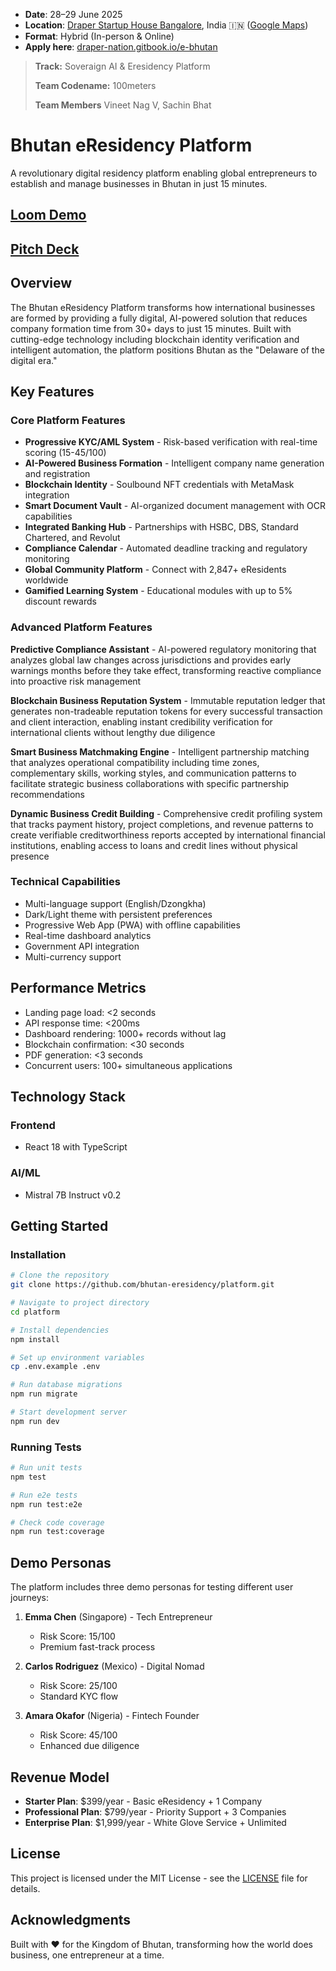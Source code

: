 - **Date**: 28–29 June 2025
- **Location**: [Draper Startup House Bangalore](https://draperstartuphouse.com/bangalore), India 🇮🇳 ([Google Maps](https://maps.app.goo.gl/4DJxza88WFr9KY6s7))
- **Format**: Hybrid (In-person & Online)
- **Apply here**: [draper-nation.gitbook.io/e-bhutan](https://draper-nation.gitbook.io/e-bhutan)

> **Track:** Soveraign AI & Eresidency Platform
> 
> **Team Codename:** 100meters
>
> **Team Members** Vineet Nag V, Sachin Bhat

# Bhutan eResidency Platform

A revolutionary digital residency platform enabling global entrepreneurs to establish and manage businesses in Bhutan in just 15 minutes.

## [Loom Demo](https://www.loom.com/share/370d416c4c73467abaacf8dfff86f300?sid=5dfb9282-4630-40aa-acd9-8e63b8a0df3c)

## [Pitch Deck](https://www.canva.com/design/DAGrsi4sdCQ/G4Z4lxAYvH-dwCUPNaJNhA/edit?utm_content=DAGrsi4sdCQ&utm_campaign=designshare&utm_medium=link2&utm_source=sharebutton)
  
## Overview

The Bhutan eResidency Platform transforms how international businesses are formed by providing a fully digital, AI-powered solution that reduces company formation time from 30+ days to just 15 minutes. Built with cutting-edge technology including blockchain identity verification and intelligent automation, the platform positions Bhutan as the "Delaware of the digital era."

## Key Features

### Core Platform Features

- **Progressive KYC/AML System** - Risk-based verification with real-time scoring (15-45/100)
- **AI-Powered Business Formation** - Intelligent company name generation and registration
- **Blockchain Identity** - Soulbound NFT credentials with MetaMask integration
- **Smart Document Vault** - AI-organized document management with OCR capabilities
- **Integrated Banking Hub** - Partnerships with HSBC, DBS, Standard Chartered, and Revolut
- **Compliance Calendar** - Automated deadline tracking and regulatory monitoring
- **Global Community Platform** - Connect with 2,847+ eResidents worldwide
- **Gamified Learning System** - Educational modules with up to 5% discount rewards

### Advanced Platform Features 

**Predictive Compliance Assistant** - AI-powered regulatory monitoring that analyzes global law changes across jurisdictions and provides early warnings months before they take effect, transforming reactive compliance into proactive risk management

**Blockchain Business Reputation System** - Immutable reputation ledger that generates non-tradeable reputation tokens for every successful transaction and client interaction, enabling instant credibility verification for international clients without lengthy due diligence

**Smart Business Matchmaking Engine** - Intelligent partnership matching that analyzes operational compatibility including time zones, complementary skills, working styles, and communication patterns to facilitate strategic business collaborations with specific partnership recommendations

**Dynamic Business Credit Building** - Comprehensive credit profiling system that tracks payment history, project completions, and revenue patterns to create verifiable creditworthiness reports accepted by international financial institutions, enabling access to loans and credit lines without physical presence

### Technical Capabilities

- Multi-language support (English/Dzongkha)
- Dark/Light theme with persistent preferences
- Progressive Web App (PWA) with offline capabilities
- Real-time dashboard analytics
- Government API integration
- Multi-currency support

## Performance Metrics

- Landing page load: <2 seconds
- API response time: <200ms
- Dashboard rendering: 1000+ records without lag
- Blockchain confirmation: <30 seconds
- PDF generation: <3 seconds
- Concurrent users: 100+ simultaneous applications

## Technology Stack

### Frontend
- React 18 with TypeScript

### AI/ML
- Mistral 7B Instruct v0.2

## Getting Started

### Installation

```bash
# Clone the repository
git clone https://github.com/bhutan-eresidency/platform.git

# Navigate to project directory
cd platform

# Install dependencies
npm install

# Set up environment variables
cp .env.example .env

# Run database migrations
npm run migrate

# Start development server
npm run dev
```

### Running Tests

```bash
# Run unit tests
npm test

# Run e2e tests
npm run test:e2e

# Check code coverage
npm run test:coverage
```

## Demo Personas

The platform includes three demo personas for testing different user journeys:

1. **Emma Chen** (Singapore) - Tech Entrepreneur
   - Risk Score: 15/100
   - Premium fast-track process

2. **Carlos Rodriguez** (Mexico) - Digital Nomad
   - Risk Score: 25/100
   - Standard KYC flow

3. **Amara Okafor** (Nigeria) - Fintech Founder
   - Risk Score: 45/100
   - Enhanced due diligence

## Revenue Model

- **Starter Plan**: $399/year - Basic eResidency + 1 Company
- **Professional Plan**: $799/year - Priority Support + 3 Companies
- **Enterprise Plan**: $1,999/year - White Glove Service + Unlimited


## License

This project is licensed under the MIT License - see the [LICENSE](LICENSE) file for details.

## Acknowledgments

Built with ❤️ for the Kingdom of Bhutan, transforming how the world does business, one entrepreneur at a time.
